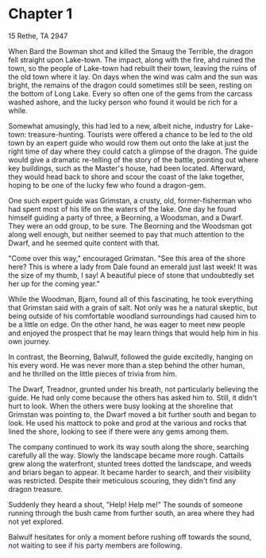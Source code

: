 # Chapter 1

15 Rethe, TA 2947

When Bard the Bowman shot and killed the Smaug the Terrible, the dragon fell straight upon Lake-town.  The impact, along with the fire, ahd ruined the town, so the people of Lake-town had rebuilt their town, leaving the ruins of the old town where it lay.  On days when the wind was calm and the sun was bright, the remains of the dragon could sometimes still be seen, resting on the bottom of Long Lake.  Every so often one of the gems from the carcass washed ashore, and the lucky person who found it would be rich for a while.

Somewhat amusingly, this had led to a new, albeit niche, industry for Lake-town:  treasure-hunting.  Tourists were offered a chance to be led to the old town by an expert guide who would row them out onto the lake at just the right time of day where they could catch a glimpse of the dragon.  The guide would give a dramatic re-telling of the story of the battle, pointing out where key buildings, such as the Master's house, had been located.  Afterward, they would head back to shore and scour the coast of the lake together, hoping to be one of the lucky few who found a dragon-gem. 

One such expert guide was Grimstan, a crusty, old, former-fisherman who had spent most of his life on the waters of the lake.  One day he found himself guiding a party of three, a Beorning, a Woodsman, and a Dwarf.  They were an odd group, to be sure.  The Beorning and the Woodsman got along well enough, but neither seemed to pay that much attention to the Dwarf, and he seemed quite content with that.

"Come over this way," encouraged Grimstan.  "See this area of the shore here?  This is where a lady from Dale found an emerald just last week!  It was the size of my thumb, I say!  A beautiful piece of stone that undoubtedly set her up for the coming year."

While the Woodman, Bjarn, found all of this fascinating, he took everything that Grimstan said with a grain of salt. Not only was he a natural skeptic, but being outside of his comfortable woodland surroundings had caused him to be a little on edge. On the other hand, he was eager to meet new people and enjoyed the prospect that he may learn things that would help him in his own journey.

In contrast, the Beorning, Balwulf, followed the guide excitedly, hanging on his every word. He was never more than a step behind the other human, and he thrilled on the little pieces of trivia from him.

The Dwarf, Treadnor, grunted under his breath, not particularly believing the guide.  He had only come because the others has asked him to.  Still, it didn't hurt to look.  When the others were busy looking at the shoreline that Grimstan was pointing to, the Dwarf moved a bit further south and began to look.  He used his mattock to poke and prod at the various and rocks that lined the shore, looking to see if there were any gems among them.

The company continued to work its way south along the shore, searching carefully all the way.  Slowly the landscape became more rough.  Cattails grew along the waterfront, stunted trees dotted the landscape, and weeds and briars began to appear.  It became harder to search, and their visibility was restricted.  Despite their meticulous scouring, they didn't find any dragon treasure.

Suddenly they heard a shout, "Help!  Help me!"  The sounds of someone running through the bush came from further south, an area where they had not yet explored.

Balwulf hesitates for only a moment before rushing off towards the sound, not waiting to see if his party members are following.

